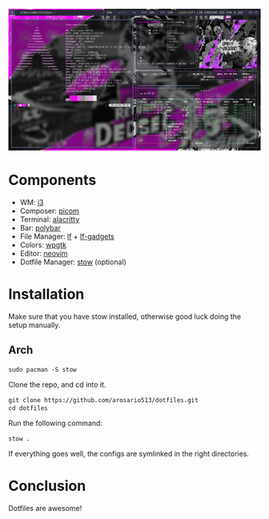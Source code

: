 ![rice](./result.png)
# Components
-  WM: [i3](https://github.com/i3/i3.git)
- Composer: [picom](https://github.com/yshui/picom.git)
- Terminal: [alacritty](https://github.com/alacritty/alacritty.git)
- Bar: [polybar](https://github.com/polybar/polybar.git)
- File Manager: [lf](https://github.com/gokcehan/lf.git) + [lf-gadgets](https://github.com/slavistan/lf-gadgets.git)
- Colors: [wpgtk](https://github.com/deviantfero/wpgtk.git)
- Editor: [neovim](https://github.com/neovim/neovim.git)
- Dotfile Manager: [stow](https://git.savannah.gnu.org/git/stow.git) (optional)
# Installation
Make sure that you have stow installed, otherwise good luck doing the setup manually.
## Arch
```
sudo pacman -S stow
```
Clone the repo, and cd into it.
```
git clone https://github.com/arosario513/dotfiles.git
cd dotfiles
```
Run the following command:
```
stow .
```
If everything goes well, the configs are symlinked in the right directories.
# Conclusion
Dotfiles are awesome!
